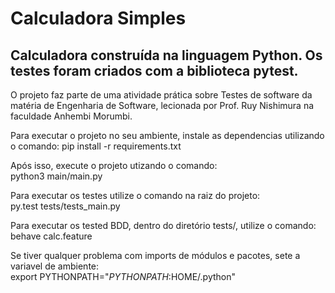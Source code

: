 # Calculadora Simples

## Calculadora construída na linguagem Python. Os testes foram criados com a biblioteca pytest.
O projeto faz parte de uma atividade prática sobre Testes de software da matéria de Engenharia de Software, lecionada por Prof. Ruy Nishimura na faculdade Anhembi Morumbi.

Para executar o projeto no seu ambiente, instale as dependencias utilizando o comando:
pip install -r requirements.txt

Após isso, execute o projeto utizando o comando: <br />
python3 main/main.py

Para executar os testes utilize o comando na raiz do projeto: <br />
py.test tests/tests_main.py

Para executar os tested BDD, dentro do diretório tests/, utilize o comando: <br />
behave calc.feature

Se tiver qualquer problema com imports de módulos e pacotes, sete a variavel de ambiente:<br />
export PYTHONPATH="$PYTHONPATH:$HOME/.python"
